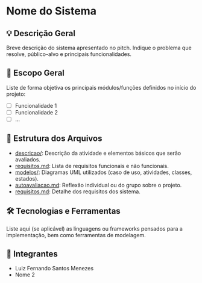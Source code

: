 # Nome do Sistema

## 💡 Descrição Geral
Breve descrição do sistema apresentado no pitch. Indique o problema que resolve, público-alvo e principais funcionalidades.

## 📌 Escopo Geral
Liste de forma objetiva os principais módulos/funções definidos no início do projeto:

- [ ] Funcionalidade 1
- [ ] Funcionalidade 2
- [ ] ...

## 📁 Estrutura dos Arquivos
- [descricao/](./descricao/readme.md): Descrição da atividade e elementos básicos que serão avaliados.
- [requisitos.md](requisitos.md): Lista de requisitos funcionais e não funcionais.
- [modelos/](./modelos/readme.md): Diagramas UML utilizados (caso de uso, atividades, classes, estados).
- [autoavaliacao.md](./descricao/autoavaliacao.md): Reflexão individual ou do grupo sobre o projeto.
- [requisitos.md](./requisitos.md): Detalhe dos requisitos dos sistema.

## 🛠️ Tecnologias e Ferramentas
Liste aqui (se aplicável) as linguagens ou frameworks pensados para a implementação, bem como ferramentas de modelagem.

## 👥 Integrantes
- Luiz Fernando Santos Menezes
- Nome 2 
